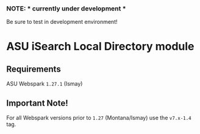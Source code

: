 ### NOTE: * currently under development *
Be sure to test in development environment!

# ASU iSearch Local Directory module

## Requirements
ASU Webspark `1.27.1` (Ismay)

## Important Note!
For all Webspark versions prior to `1.27` (Montana/Ismay) use the `v7.x-1.4` tag.
